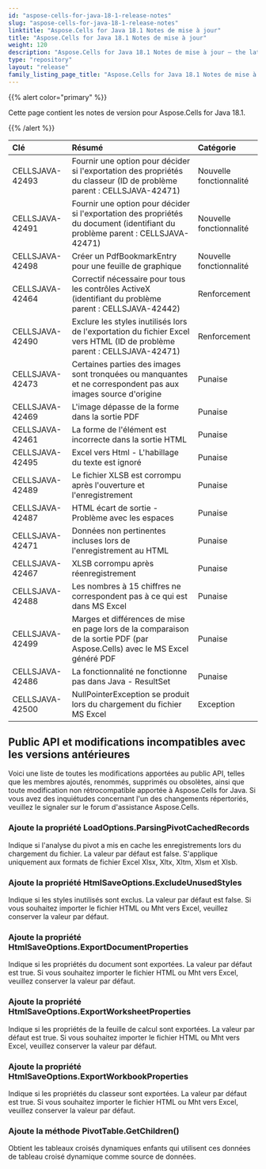 ```yaml
---
id: "aspose-cells-for-java-18-1-release-notes"
slug: "aspose-cells-for-java-18-1-release-notes"
linktitle: "Aspose.Cells for Java 18.1 Notes de mise à jour"
title: "Aspose.Cells for Java 18.1 Notes de mise à jour"
weight: 120
description: "Aspose.Cells for Java 18.1 Notes de mise à jour – the latest updates and fixes."
type: "repository"
layout: "release"
family_listing_page_title: "Aspose.Cells for Java 18.1 Notes de mise à jour"
---
```

{{% alert color="primary" %}} 

Cette page contient les notes de version pour Aspose.Cells for Java 18.1.

{{% /alert %}} 

|**Clé**|**Résumé**|**Catégorie**|
|:- |:- |:- |
|CELLSJAVA-42493|Fournir une option pour décider si l'exportation des propriétés du classeur (ID de problème parent : CELLSJAVA-42471)|Nouvelle fonctionnalité|
|CELLSJAVA-42491|Fournir une option pour décider si l'exportation des propriétés du document (identifiant du problème parent : CELLSJAVA-42471)|Nouvelle fonctionnalité|
|CELLSJAVA-42498|Créer un PdfBookmarkEntry pour une feuille de graphique|Nouvelle fonctionnalité|
|CELLSJAVA-42464|Correctif nécessaire pour tous les contrôles ActiveX (identifiant du problème parent : CELLSJAVA-42442)|Renforcement|
|CELLSJAVA-42490|Exclure les styles inutilisés lors de l'exportation du fichier Excel vers HTML (ID de problème parent : CELLSJAVA-42471)|Renforcement|
|CELLSJAVA-42473|Certaines parties des images sont tronquées ou manquantes et ne correspondent pas aux images source d'origine|Punaise|
|CELLSJAVA-42469|L'image dépasse de la forme dans la sortie PDF|Punaise|
|CELLSJAVA-42461|La forme de l'élément est incorrecte dans la sortie HTML|Punaise|
|CELLSJAVA-42495|Excel vers Html - L'habillage du texte est ignoré|Punaise|
|CELLSJAVA-42489|Le fichier XLSB est corrompu après l'ouverture et l'enregistrement|Punaise|
|CELLSJAVA-42487|HTML écart de sortie - Problème avec les espaces|Punaise|
|CELLSJAVA-42471|Données non pertinentes incluses lors de l'enregistrement au HTML|Punaise|
|CELLSJAVA-42467|XLSB corrompu après réenregistrement|Punaise|
|CELLSJAVA-42488|Les nombres à 15 chiffres ne correspondent pas à ce qui est dans MS Excel|Punaise|
|CELLSJAVA-42499|Marges et différences de mise en page lors de la comparaison de la sortie PDF (par Aspose.Cells) avec le MS Excel généré PDF|Punaise|
|CELLSJAVA-42486|La fonctionnalité ne fonctionne pas dans Java - ResultSet|Punaise|
|CELLSJAVA-42500|NullPointerException se produit lors du chargement du fichier MS Excel|Exception|
## **Public API et modifications incompatibles avec les versions antérieures**
Voici une liste de toutes les modifications apportées au public API, telles que les membres ajoutés, renommés, supprimés ou obsolètes, ainsi que toute modification non rétrocompatible apportée à Aspose.Cells for Java. Si vous avez des inquiétudes concernant l'un des changements répertoriés, veuillez le signaler sur le forum d'assistance Aspose.Cells.
### **Ajoute la propriété LoadOptions.ParsingPivotCachedRecords**
Indique si l'analyse du pivot a mis en cache les enregistrements lors du chargement du fichier. La valeur par défaut est false. S'applique uniquement aux formats de fichier Excel Xlsx, Xltx, Xltm, Xlsm et Xlsb.
### **Ajoute la propriété HtmlSaveOptions.ExcludeUnusedStyles**
Indique si les styles inutilisés sont exclus. La valeur par défaut est false. Si vous souhaitez importer le fichier HTML ou Mht vers Excel, veuillez conserver la valeur par défaut.
### **Ajoute la propriété HtmlSaveOptions.ExportDocumentProperties**
Indique si les propriétés du document sont exportées. La valeur par défaut est true. Si vous souhaitez importer le fichier HTML ou Mht vers Excel, veuillez conserver la valeur par défaut.
### **Ajoute la propriété HtmlSaveOptions.ExportWorksheetProperties**
Indique si les propriétés de la feuille de calcul sont exportées. La valeur par défaut est true. Si vous souhaitez importer le fichier HTML ou Mht vers Excel, veuillez conserver la valeur par défaut.
### **Ajoute la propriété HtmlSaveOptions.ExportWorkbookProperties**
Indique si les propriétés du classeur sont exportées. La valeur par défaut est true. Si vous souhaitez importer le fichier HTML ou Mht vers Excel, veuillez conserver la valeur par défaut.
### **Ajoute la méthode PivotTable.GetChildren()**
Obtient les tableaux croisés dynamiques enfants qui utilisent ces données de tableau croisé dynamique comme source de données.
